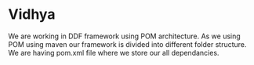 # Vidhya
We are working in DDF framework using POM architecture.  As we using POM using maven our framework is divided into different folder structure.  We are having pom.xml file where we store our all dependancies.
